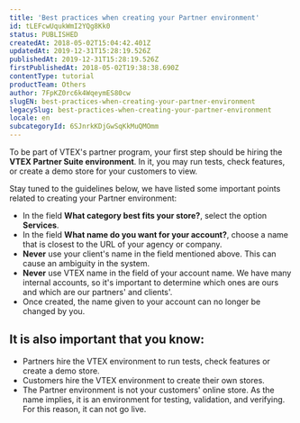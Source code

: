 ```yaml
---
title: 'Best practices when creating your Partner environment'
id: tLEFcwUqukWmI2YQg8Kk0
status: PUBLISHED
createdAt: 2018-05-02T15:04:42.401Z
updatedAt: 2019-12-31T15:28:19.526Z
publishedAt: 2019-12-31T15:28:19.526Z
firstPublishedAt: 2018-05-02T19:38:38.690Z
contentType: tutorial
productTeam: Others
author: 7FpKZ0rc6k4WqeymES80cw
slugEN: best-practices-when-creating-your-partner-environment
legacySlug: best-practices-when-creating-your-partner-environment
locale: en
subcategoryId: 6SJnrkKDjGwSqKkMuQMOmm
---
```


To be part of VTEX's partner program, your first step should be hiring the __VTEX Partner Suite environment__. In it, you may run tests, check features, or create a demo store for your customers to view.

Stay tuned to the guidelines below, we have listed some important points related to creating your Partner environment:

- In the field __What category best fits your store?__, select the option __Services__.
- In the field __What name do you want for your account?__, choose a name that is closest to the URL of your agency or company.
- __Never__ use your client's name in the field mentioned above. This can cause an ambiguity in the system.
- __Never__ use VTEX name in the field of your account name. We have many internal accounts, so it's important to determine which ones are ours and which are our partners' and clients'.
- Once created, the name given to your account can no longer be changed by you.

## It is also important that you know:

- Partners hire the VTEX environment to run tests, check features or create a demo store.
- Customers hire the VTEX environment to create their own stores.
- The Partner environment is not your customers' online store. As the name implies, it is an environment for testing, validation, and verifying. For this reason, it can not go live.
